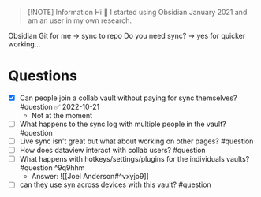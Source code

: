 
> [!NOTE] Information
> Hi 👋 I started using Obsidian January 2021 and am an user in my own research.

Obsidian Git for me -> sync to repo
Do you need sync? -> yes for quicker working...



# Questions

- [x] Can people join a collab vault without paying for sync themselves? #question ✅ 2022-10-21
	- Not at the moment
- [ ] What happens to the sync log with multiple people in the vault? #question 
- [ ] Live sync isn't great but what about working on other pages? #question 
- [ ] How does dataview interact with collab users? #question  
- [ ] What happens with hotkeys/settings/plugins for the individuals vaults? #question ^9q9hhm
	- Answer: ![[Joel Anderson#^vxyjo9]]
- [ ] can they use syn across devices with this vault? #question 